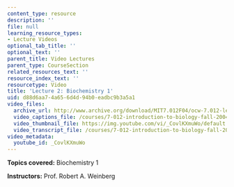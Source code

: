 ```yaml
---
content_type: resource
description: ''
file: null
learning_resource_types:
- Lecture Videos
optional_tab_title: ''
optional_text: ''
parent_title: Video Lectures
parent_type: CourseSection
related_resources_text: ''
resource_index_text: ''
resourcetype: Video
title: 'Lecture 2: Biochemistry 1'
uid: d88d6aa7-4a65-6d4d-94b0-eadbc9b3a5a1
video_files:
  archive_url: http://www.archive.org/download/MIT7.012F04/ocw-7.012-lec2-10sep2004-220k.mp4
  video_captions_file: /courses/7-012-introduction-to-biology-fall-2004/dbc2ece5c6965448870d9e4899d3536f_CovlKXmuWo.vtt
  video_thumbnail_file: https://img.youtube.com/vi/_CovlKXmuWo/default.jpg
  video_transcript_file: /courses/7-012-introduction-to-biology-fall-2004/d79f25e7725465922f61117286158f6f_CovlKXmuWo.pdf
video_metadata:
  youtube_id: _CovlKXmuWo
---
```


**Topics covered:** Biochemistry 1

**Instructors:** Prof. Robert A. Weinberg
